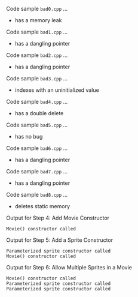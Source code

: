 Code sample `bad0.cpp` ...
* has a memory leak

Code sample `bad1.cpp` ...
* has a dangling pointer

Code sample `bad2.cpp` ...
* has a dangling pointer

Code sample `bad3.cpp` ...
* indexes with an uninitialized value

Code sample `bad4.cpp` ...
* has a double delete

Code sample `bad5.cpp` ...
* has no bug

Code sample `bad6.cpp` ...
* has a dangling pointer

Code sample `bad7.cpp` ...
* has a dangling pointer

Code sample `bad8.cpp` ...
* deletes static memory

Output for Step 4: Add Movie Constructor
```
Movie() constructor called
```


Output for Step 5: Add a Sprite Constructor
```
Parameterized sprite constructor called
Movie() constructor called

```

Output for Step 6: Allow Multiple Sprites in a Movie
```
Movie() constructor called
Parameterized sprite constructor called
Parameterized sprite constructor called
```

